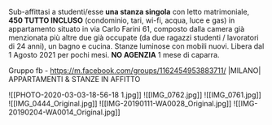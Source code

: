 Sub-affittasi a studenti/esse **una stanza singola** con letto matrimoniale, **450 TUTTO INCLUSO** (condominio, tari, wi-fi, acqua, luce e gas) in appartamento situato in via Carlo Farini 61, composto dalla camera già menzionata più altre due già occupate (da due ragazzi studenti / lavoratori di 24 anni), un bagno e cucina. Stanze luminose con mobili nuovi. Libera dal 1 Agosto 2021 per pochi mesi. **NO AGENZIA** 1 mese di caparra. 

Gruppo fb - https://m.facebook.com/groups/1162454953883711/
|MILANO| APPARTAMENTI & STANZE IN AFFITTO


![[PHOTO-2020-03-03-18-56-18 1.jpg]]
![[IMG_0762.jpg]]
![[IMG_0761.jpg]]
![[IMG_0444_Original.jpg]]
![[IMG-20190111-WA0028_Original.jpg]]
![[IMG-20190204-WA0014_Original.jpg]]